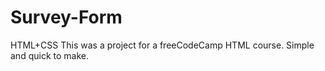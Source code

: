 # Survey-Form
HTML+CSS
This was a project for a freeCodeCamp HTML course. Simple and quick to make.
